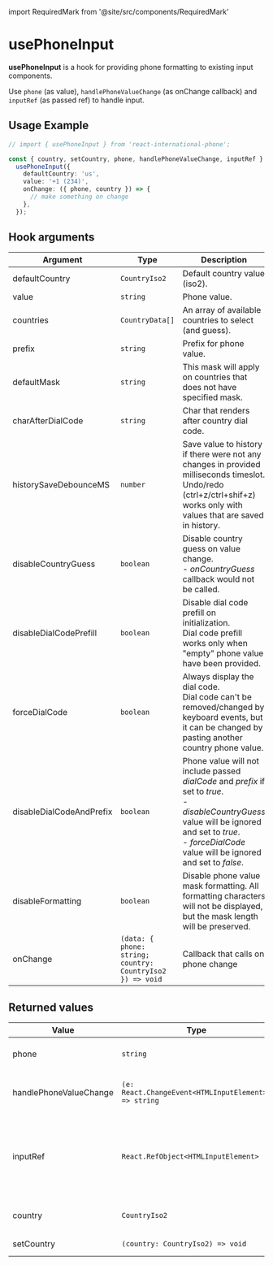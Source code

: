 import RequiredMark from '@site/src/components/RequiredMark'

# usePhoneInput

**usePhoneInput** is a hook for providing phone formatting to existing input components.

Use `phone` (as value), `handlePhoneValueChange` (as onChange callback) and `inputRef` (as passed ref) to handle input.

## Usage Example

```ts
// import { usePhoneInput } from 'react-international-phone';

const { country, setCountry, phone, handlePhoneValueChange, inputRef } =
  usePhoneInput({
    defaultCountry: 'us',
    value: '+1 (234)',
    onChange: ({ phone, country }) => {
      // make something on change
    },
  });
```

## Hook arguments

| Argument                        | Type                                                      | Description                                                                                                                                                                                                          | Default value               |
| ------------------------------- | --------------------------------------------------------- | -------------------------------------------------------------------------------------------------------------------------------------------------------------------------------------------------------------------- | --------------------------- |
| defaultCountry <RequiredMark /> | `CountryIso2`                                             | Default country value (iso2).                                                                                                                                                                                        |                             |
| value                           | `string`                                                  | Phone value.                                                                                                                                                                                                         | `""`                        |
| countries                       | `CountryData[]`                                           | An array of available countries to select (and guess).                                                                                                                                                               | `defaultCountries`          |
| prefix                          | `string`                                                  | Prefix for phone value.                                                                                                                                                                                              | `"+"`                       |
| defaultMask                     | `string`                                                  | This mask will apply on countries that does not have specified mask.                                                                                                                                                 | `"............"` (12 chars) |
| charAfterDialCode               | `string`                                                  | Char that renders after country dial code.                                                                                                                                                                           | ` `                         |
| historySaveDebounceMS           | `number`                                                  | Save value to history if there were not any changes in provided milliseconds timeslot.<br />Undo/redo (ctrl+z/ctrl+shif+z) works only with values that are saved in history.                                         | `200`                       |
| disableCountryGuess             | `boolean`                                                 | Disable country guess on value change.<br />- _onCountryGuess_ callback would not be called.                                                                                                                         | `false`                     |
| disableDialCodePrefill          | `boolean`                                                 | Disable dial code prefill on initialization.<br />Dial code prefill works only when "empty" phone value have been provided.                                                                                          | `false`                     |
| forceDialCode                   | `boolean`                                                 | Always display the dial code.<br />Dial code can't be removed/changed by keyboard events, but it can be changed by pasting another country phone value.                                                              | `false`                     |
| disableDialCodeAndPrefix        | `boolean`                                                 | Phone value will not include passed _dialCode_ and _prefix_ if set to _true_.<br />- _disableCountryGuess_ value will be ignored and set to _true_.<br />- _forceDialCode_ value will be ignored and set to _false_. | `false`                     |
| disableFormatting               | `boolean`                                                 | Disable phone value mask formatting. All formatting characters will not be displayed, but the mask length will be preserved.                                                                                         | `false`                     |
| onChange                        | `(data: { phone: string; country: CountryIso2 }) => void` | Callback that calls on phone change                                                                                                                                                                                  | `undefined`                 |

## Returned values

| Value                  | Type                                                 | Description                                                                   |
| ---------------------- | ---------------------------------------------------- | ----------------------------------------------------------------------------- |
| phone                  | `string`                                             | Formatted phone string.                                                       |
| handlePhoneValueChange | `(e: React.ChangeEvent<HTMLInputElement>) => string` | Change handler for input component.                                           |
| inputRef               | `React.RefObject<HTMLInputElement>`                  | Ref object for input component (handles caret position, focus and undo/redo). |
| country                | `CountryIso2`                                        | Current country iso code.                                                     |
| setCountry             | `(country: CountryIso2) => void`                     | Country setter.                                                               |

